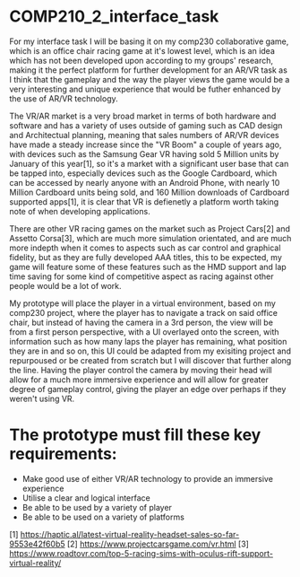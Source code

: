 # COMP210_2_interface_task

For my interface task I will be basing it on my comp230 collaborative game, which is an office chair racing game at it's lowest level, which is an idea which has not been developed upon according to my groups' research, making it the perfect platform for further development for an AR/VR task as I think that the gameplay and the way the player views the game would be a very interesting and unique experience that would be futher enhanced by the use of AR/VR technology. 

The VR/AR market is a very broad market in terms of both hardware and software and has a variety of uses outside of gaming such as CAD design and Architectual planning, meaning that sales numbers of AR/VR devices have made a steady increase since the "VR Boom" a couple of years ago, with devices such as the Samsung Gear VR having sold 5 Million units by January of this year[1], so it's a market with a significant user base that can be tapped into, especially devices such as the Google Cardboard, which can be accessed by nearly anyone with an Android Phone, with nearly 10 Million Cardboard units being sold, and 160 Million downloads of Cardboard supported apps[1], it is clear that VR is defienetly a platform worth taking note of when developing applications. 

There are other VR racing games on the market such as Project Cars[2] and Assetto Corsa[3], which are much more simulation orientated, and are much more indepth when it comes to aspects such as car control and graphical fidelity, but as they are fully developed AAA titles, this to be expected, my game will feature some of these features such as the HMD support and lap time saving for some kind of competitive aspect as racing against other people would be a lot of work. 

My prototype will place the player in a virtual environment, based on my comp230 project, where the player has to navigate a track on said office chair, but instead of having the camera in a 3rd person, the view will be from a first person perspective, with a UI overlayed onto the screen, with information such as how many laps the player has remaining, what position they are in and so on, this UI could be adapted from my exisiting project and repurpoused or be created from scratch but I will discover that further along the line. Having the player control the camera by moving their head will allow for a much more immersive experience and will allow for greater degree of gameplay control, giving the player an edge over perhaps if they weren't using VR. 

# The prototype must fill these key requirements:
* Make good use of either VR/AR technology to provide an immersive experience
* Utilise a clear and logical interface
* Be able to be used by a variety of player
* Be able to be used on a variety of platforms






















[1] https://haptic.al/latest-virtual-reality-headset-sales-so-far-9553e42f60b5
[2] https://www.projectcarsgame.com/vr.html
[3] https://www.roadtovr.com/top-5-racing-sims-with-oculus-rift-support-virtual-reality/
